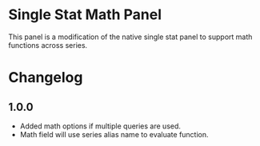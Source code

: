 # Single Stat Math Panel

This panel is a modification of the native single stat panel to support math functions across series. 

# Changelog

## 1.0.0

* Added math options if multiple queries are used.
* Math field will use series alias name to evaluate function. 